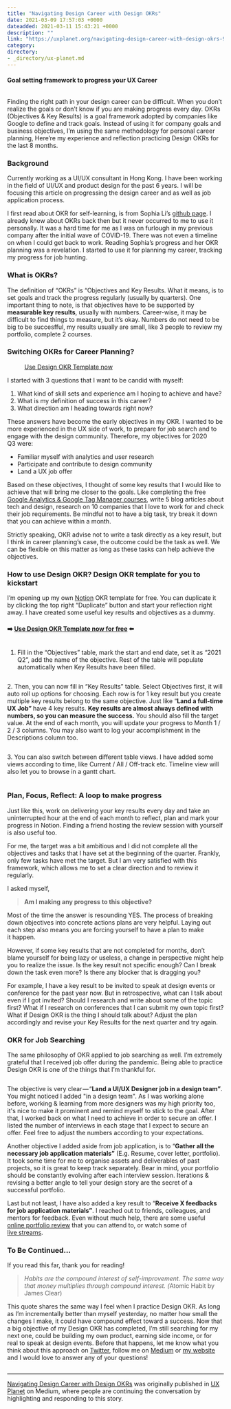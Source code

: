 ```yaml
---
title: "Navigating Design Career with Design OKRs"
date: 2021-03-09 17:57:03 +0000
dateadded: 2021-03-11 15:43:21 +0000
description: ""
link: "https://uxplanet.org/navigating-design-career-with-design-okrs-96897367249a?source=rss----819cc2aaeee0---4"
category:
directory:
- _directory/ux-planet.md
---
```

<h4>Goal setting framework to progress your UX Career</h4><figure><img alt="" src="https://cdn-images-1.medium.com/max/1024/1*8Elr9emKBBy9EZqdU2F3jw.png" /></figure><p>Finding the right path in your design career can be difficult. When you don’t realize the goals or don’t know if you are making progress every day. OKRs (Objectives &amp; Key Results) is a goal framework adopted by companies like Google to define and track goals. Instead of using it for company goals and business objectives, I’m using the same methodology for personal career planning, Here’re my experience and reflection practicing Design OKRs for the last 8 months.</p><h3>Background</h3><p>Currently working as a UI/UX consultant in Hong Kong. I have been working in the field of UI/UX and product design for the past 6 years. I will be focusing this article on progressing the design career and as well as job application process.</p><p>I first read about OKR for self-learning, is from Sophia Li’s <a href="https://github.com/sophi-li/OKRs-self-learning">github page</a>. I already knew about OKRs back then but it never occurred to me to use it personally. It was a hard time for me as I was on furlough in my previous company after the initial wave of COVID-19. There was not even a timeline on when I could get back to work. Reading Sophia’s progress and her OKR planning was a revelation. I started to use it for planning my career, tracking my progress for job hunting.</p><h3>What is OKRs?</h3><p>The definition of “OKRs” is “Objectives and Key Results. What it means, is to set goals and track the progress regularly (usually by quarters). One important thing to note, is that objectives have to be supported by <strong>measurable key results</strong>, usually with numbers. Career-wise, it may be difficult to find things to measure, but it’s okay. Numbers do not need to be big to be succesfful, my results usually are small, like 3 people to review my portfolio, complete 2 courses.</p><h3>Switching OKRs for Career Planning?</h3><figure><img alt="" src="https://cdn-images-1.medium.com/max/1024/1*weJw9s9Xt68WMVce4RBIbA.png" /><figcaption><a href="http://bit.ly/3v8lnmq">Use Design OKR Template now</a></figcaption></figure><p>I started with 3 questions that I want to be candid with myself:</p><ol><li>What kind of skill sets and experience am I hoping to achieve and have?</li><li>What is my definition of success in this career?</li><li>What direction am I heading towards right now?</li></ol><p>These answers have become the early objectives in my OKR. I wanted to be more experienced in the UX side of work, to prepare for job search and to engage with the design community. Therefore, my objectives for 2020 Q3 were:</p><ul><li>Familiar myself with analytics and user research</li><li>Participate and contribute to design community</li><li>Land a UX job offer</li></ul><p>Based on these objectives, I thought of some key results that I would like to achieve that will bring me closer to the goals. Like completing the free <a href="https://analytics.google.com/analytics/academy/">Google Analytics &amp; Google Tag Manager courses</a>, write 5 blog articles about tech and design, research on 10 companies that I love to work for and check their job requirements. Be mindful not to have a big task, try break it down that you can achieve within a month.</p><p>Strictly speaking, OKR advise not to write a task directly as a key result, but I think in career planning’s case, the outcome could be the task as well. We can be flexible on this matter as long as these tasks can help achieve the objectives.</p><h3>How to use Design OKR? Design OKR template for you to kickstart</h3><p>I’m opening up my own <a href="https://notion.so">Notion</a> OKR template for free. You can duplicate it by clicking the top right “Duplicate” button and start your reflection right away. I have created some useful key results and objectives as a dummy.</p><h4>➡️ <a href="https://bit.ly/3v8lnmq"><strong>Use Design OKR Template now for free</strong></a><strong> </strong>⬅️</h4><figure><img alt="" src="https://cdn-images-1.medium.com/max/1024/1*xJC-y_SSZtbJ5S-rwCGUhQ.png" /></figure><ol><li>Fill in the “Objectives” table, mark the start and end date, set it as “2021 Q2”, add the name of the objective. Rest of the table will populate automatically when Key Results have been filled.</li></ol><figure><img alt="" src="https://cdn-images-1.medium.com/max/1024/1*KPFWWO3XwwTjRjfoLP40VA.png" /></figure><p>2. Then, you can now fill in “Key Results” table. Select Objectives first, it will auto roll up options for choosing. Each row is for 1 key result but you create multiple key results belong to the same objective. Just like “<strong>Land a full-time UX Job” </strong>have 4 key results. <strong>Key results are almost always defined with numbers, so you can measure the success.</strong> You should also fill the target value. At the end of each month, you will update your progress to Month 1 / 2 / 3 columns. You may also want to log your accomplishment in the Descriptions column too.</p><figure><img alt="" src="https://cdn-images-1.medium.com/max/1024/1*hNYo3DIyLFVmnv4-XkPdrA.png" /></figure><p>3. You can also switch between different table views. I have added some views according to time, like Current / All / Off-track etc. Timeline view will also let you to browse in a gantt chart.</p><figure><img alt="" src="https://cdn-images-1.medium.com/max/937/1*41BKLXdnIusTjzQ_b5iLPA.png" /></figure><h3>Plan, Focus, Reflect: A loop to make progress</h3><p>Just like this, work on delivering your key results every day and take an uninterrupted hour at the end of each month to reflect, plan and mark your progress in Notion. Finding a friend hosting the review session with yourself is also useful too.</p><p>For me, the target was a bit ambitious and I did not complete all the objectives and tasks that I have set at the beginning of the quarter. Frankly, only few tasks have met the target. But I am very satisfied with this framework, which allows me to set a clear direction and to review it regularly.</p><p>I asked myself,</p><blockquote><strong>Am I making any progress to this objective?</strong></blockquote><p>Most of the time the answer is resounding YES. The process of breaking down objectives into concrete actions plans are very helpful. Laying out each step also means you are forcing yourself to have a plan to make it happen.</p><p>However, if some key results that are not completed for months, don’t blame yourself for being lazy or useless, a change in perspective might help you to realize the issue. Is the key result not specific enough? Can I break down the task even more? Is there any blocker that is dragging you?</p><p>For example, I have a key result to be invited to speak at design events or conference for the past year now. But in retrospective, what can I talk about even if I got invited? Should I research and write about some of the topic first? What if I research on conferences that I can submit my own topic first? What if Design OKR is the thing I should talk about? Adjust the plan accordingly and revise your Key Results for the next quarter and try again.</p><h3>OKR for Job Searching</h3><p>The same philosophy of OKR applied to job searching as well. I’m extremely grateful that I received job offer during the pandemic. Being able to practice Design OKR is one of the things that I’m thankful for.</p><figure><img alt="" src="https://cdn-images-1.medium.com/max/1024/1*Bmocz1I1yvJjbuFwoAKZEA.png" /></figure><p>The objective is very clear — “<strong>Land a UI/UX Designer job in a design team”</strong>. You might noticed I added &quot;in a design team&quot;. As I was working alone before, working &amp; learning from more designers was my high priority too, it&#39;s nice to make it prominent and remind myself to stick to the goal. After that, I worked back on what I need to achieve in order to secure an offer. I listed the number of interviews in each stage that I expect to secure an offer. Feel free to adjust the numbers according to your expectations.</p><p>Another objective I added aside from job application, is to “<strong>Gather all the necessary job application materials”</strong> (E.g. Resume, cover letter, portfolio). It took some time for me to organise assets and deliverables of past projects, so it is great to keep track separately. Bear in mind, your portfolio should be constantly evolving after each interview session. Iterations &amp; revising a better angle to tell your design story are the secret of a successful portfolio.</p><p>Last but not least, I have also added a key result to “<strong>Receive X feedbacks for job application materials”</strong>. I reached out to friends, colleagues, and mentors for feedback. Even without much help, there are some useful <a href="https://www.adplist.org/">online portfolio review</a> that you can attend to, or watch some of <a href="https://www.youtube.com/watch?v=3fIgQHFQJkI">live streams</a>.</p><h3>To Be Continued…</h3><p>If you read this far, thank you for reading!</p><blockquote><em>Habits are the compound interest of self-improvement. The same way that money multiplies through compound interest. (</em>Atomic Habit by James Clear)</blockquote><p>This quote shares the same way I feel when I practice Design OKR. As long as I’m incrementally better than myself yesterday, no matter how small the changes I make, it could have compound effect toward a success. Now that a big objective of my Design OKR has completed, I’m still searching for my next one, could be building my own product, earning side income, or for real to speak at design events. Before that happens, let me know what you think about this approach on <a href="https://twitter.com/desktopofsamuel">Twitter</a>, follow me on <a href="http://desktopofsamuel.medium.com">Medium</a> or <a href="https://desktopofsamuel.com/?ref=medium">my website</a> and I would love to answer any of your questions!</p><img src="https://medium.com/_/stat?event=post.clientViewed&referrerSource=full_rss&postId=96897367249a" width="1" height="1" alt=""><hr><p><a href="https://uxplanet.org/navigating-design-career-with-design-okrs-96897367249a">Navigating Design Career with Design OKRs</a> was originally published in <a href="https://uxplanet.org">UX Planet</a> on Medium, where people are continuing the conversation by highlighting and responding to this story.</p>
